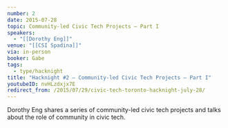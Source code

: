 ```yaml
---
number: 2
date: 2015-07-28
topic: Community-led Civic Tech Projects – Part I
speakers:
  - "[[Dorothy Eng]]"
venue: "[[CSI Spadina]]"
via: in-person
booker: Gabe
tags:
  - type/hacknight
title: "Hacknight #2 – Community-led Civic Tech Projects – Part I"
youtubeID: nvHLzdxjx7E
redirect_from: /2015/07/29/civic-tech-toronto-hacknight-july-28/
---
```

Dorothy Eng shares a series of community-led civic tech projects and talks about the role of community in civic tech.